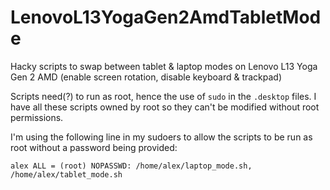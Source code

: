 # LenovoL13YogaGen2AmdTabletMode
Hacky scripts to swap between tablet &amp; laptop modes on Lenovo L13 Yoga Gen 2 AMD (enable screen rotation, disable keyboard &amp; trackpad)

Scripts need(?) to run as root, hence the use of `sudo` in the `.desktop` files. I have all these scripts owned by root so they can't be modified without root permissions.

I'm using the following line in my sudoers to allow the scripts to be run as root without a password being provided:

    alex ALL = (root) NOPASSWD: /home/alex/laptop_mode.sh, /home/alex/tablet_mode.sh

